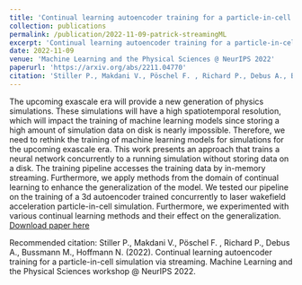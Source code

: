 ```yaml
---
title: 'Continual learning autoencoder training for a particle-in-cell simulation via streaming'
collection: publications
permalink: /publication/2022-11-09-patrick-streamingML
excerpt: 'Continual learning autoencoder training for a particle-in-cell simulation via streaming'
date: 2022-11-09
venue: 'Machine Learning and the Physical Sciences @ NeurIPS 2022'
paperurl: 'https://arxiv.org/abs/2211.04770'
citation: 'Stiller P., Makdani V., Pöschel F. , Richard P., Debus A., Bussmann M., Hoffmann N. (2022). Continual learning autoencoder training for a particle-in-cell simulation via streaming. Machine Learning and the Physical Sciences workshop @ NeurIPS 2022.'
---
```


The upcoming exascale era will provide a new generation of physics simulations. These simulations will have a high spatiotemporal resolution, which will impact the training of machine learning models since storing a high amount of simulation data on disk is nearly impossible. Therefore, we need to rethink the training of machine learning models for simulations for the upcoming exascale era. This work presents an approach that trains a neural network concurrently to a running simulation without storing data on a disk. The training pipeline accesses the training data by in-memory streaming. Furthermore, we apply methods from the domain of continual learning to enhance the generalization of the model. We tested our pipeline on the training of a 3d autoencoder trained concurrently to laser wakefield acceleration particle-in-cell simulation. Furthermore, we experimented with various continual learning methods and their effect on the generalization.
[Download paper here](https://arxiv.org/abs/2211.04770)

Recommended citation: Stiller P., Makdani V., Pöschel F. , Richard P., Debus A., Bussmann M., Hoffmann N. (2022). Continual learning autoencoder training for a particle-in-cell simulation via streaming. Machine Learning and the Physical Sciences workshop @ NeurIPS 2022.
